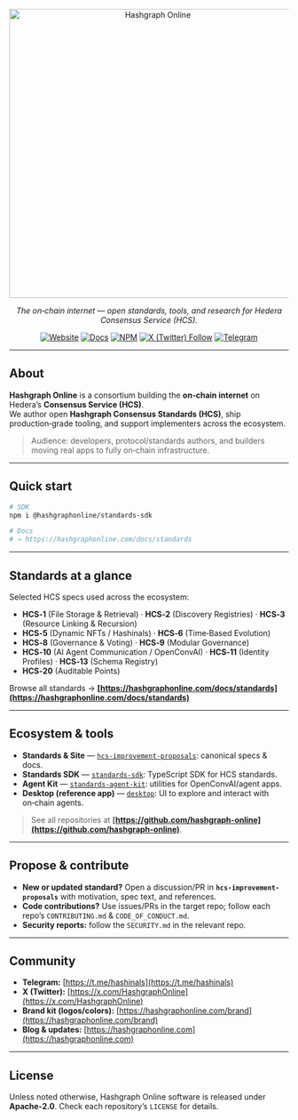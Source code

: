<p align="center">
  <picture>
    <source media="(prefers-color-scheme: dark)" srcset="https://hashgraphonline.com/Logo_Whole.png">
    <img alt="Hashgraph Online" src="https://hashgraphonline.com/Logo_Whole_Dark.png" width="520">
  </picture>
</p>

<p align="center">
  <em>The on‑chain internet — open standards, tools, and research for Hedera Consensus Service (HCS).</em>
</p>

<p align="center">
  <a href="https://hashgraphonline.com"><img alt="Website" src="https://img.shields.io/badge/Website-hashgraphonline.com-3f4174.svg?logo=google-chrome&logoColor=white"></a>
  <a href="https://hashgraphonline.com/docs/standards"><img alt="Docs" src="https://img.shields.io/badge/Docs-HCS%20Standards-5599fe.svg"></a>
  <a href="https://www.npmjs.com/package/@hashgraphonline/standards-sdk"><img alt="NPM" src="https://img.shields.io/npm/v/@hashgraphonline/standards-sdk.svg"></a>
  <a href="https://x.com/HashgraphOnline"><img alt="X (Twitter) Follow" src="https://img.shields.io/badge/Follow-@HashgraphOnline-3f4174.svg?logo=x"></a>
  <a href="https://t.me/hashinals"><img alt="Telegram" src="https://img.shields.io/badge/Telegram-Join-5599fe.svg?logo=telegram"></a>
</p>

---

## About

**Hashgraph Online** is a consortium building the **on‑chain internet** on Hedera’s **Consensus Service (HCS)**.  
We author open **Hashgraph Consensus Standards (HCS)**, ship production‑grade tooling, and support implementers across the ecosystem.

> Audience: developers, protocol/standards authors, and builders moving real apps to fully on‑chain infrastructure.

---

## Quick start

```bash
# SDK
npm i @hashgraphonline/standards-sdk

# Docs
# → https://hashgraphonline.com/docs/standards
````

---

## Standards at a glance

Selected HCS specs used across the ecosystem:

* **HCS‑1** (File Storage & Retrieval) · **HCS‑2** (Discovery Registries) · **HCS‑3** (Resource Linking & Recursion)
* **HCS‑5** (Dynamic NFTs / Hashinals) · **HCS‑6** (Time‑Based Evolution)
* **HCS‑8** (Governance & Voting) · **HCS‑9** (Modular Governance)
* **HCS‑10** (AI Agent Communication / OpenConvAI) · **HCS‑11** (Identity Profiles) · **HCS‑13** (Schema Registry)
* **HCS‑20** (Auditable Points)

Browse all standards → **[https://hashgraphonline.com/docs/standards](https://hashgraphonline.com/docs/standards)**

---

## Ecosystem & tools

* **Standards & Site** — [`hcs-improvement-proposals`](https://github.com/hashgraph-online/hcs-improvement-proposals): canonical specs & docs.
* **Standards SDK** — [`standards-sdk`](https://github.com/hashgraph-online/standards-sdk): TypeScript SDK for HCS standards.
* **Agent Kit** — [`standards-agent-kit`](https://github.com/hashgraph-online/standards-agent-kit): utilities for OpenConvAI/agent apps.
* **Desktop (reference app)** — [`desktop`](https://github.com/hashgraph-online/desktop): UI to explore and interact with on‑chain agents.

> See all repositories at **[https://github.com/hashgraph-online](https://github.com/hashgraph-online)**.

---

## Propose & contribute

* **New or updated standard?** Open a discussion/PR in **`hcs-improvement-proposals`** with motivation, spec text, and references.
* **Code contributions?** Use issues/PRs in the target repo; follow each repo’s `CONTRIBUTING.md` & `CODE_OF_CONDUCT.md`.
* **Security reports:** follow the `SECURITY.md` in the relevant repo.

---

## Community

* **Telegram:** [https://t.me/hashinals](https://t.me/hashinals)
* **X (Twitter):** [https://x.com/HashgraphOnline](https://x.com/HashgraphOnline)
* **Brand kit (logos/colors):** [https://hashgraphonline.com/brand](https://hashgraphonline.com/brand)
* **Blog & updates:** [https://hashgraphonline.com](https://hashgraphonline.com)

---

## License

Unless noted otherwise, Hashgraph Online software is released under **Apache‑2.0**.
Check each repository’s `LICENSE` for details.

